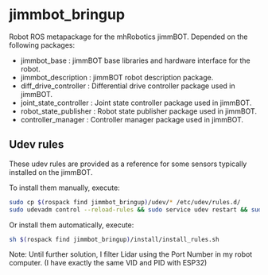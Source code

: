 jimmbot_bringup
===============

Robot ROS metapackage for the mhRobotics jimmBOT. Depended on the following packages:

 - jimmbot_base : jimmBOT base libraries and hardware interface for the robot.
 - jimmbot_description : jimmBOT robot description package. 
 - diff_drive_controller : Differential drive controller package used in jimmBOT.
 - joint_state_controller : Joint state controller package used in jimmBOT.
 - robot_state_publisher : Robot state publisher package used in jimmBOT.
 - controller_manager : Controller manager package used in jimmBOT.

## Udev rules
These udev rules are provided as a reference for some sensors typically installed on the jimmBOT.

To install them manually, execute:

```bash
sudo cp $(rospack find jimmbot_bringup)/udev/* /etc/udev/rules.d/
sudo udevadm control --reload-rules && sudo service udev restart && sudo udevadm trigger
```
Or install them automatically, execute:

```bash
sh $(rospack find jimmbot_bringup)/install/install_rules.sh
```

Note: Until further solution, I filter Lidar using the Port Number in my robot computer. (I have exactly the same VID and PID with ESP32)